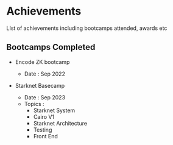 # Achievements
LIst of achievements including bootcamps attended, awards etc

## Bootcamps Completed ##
- Encode ZK bootcamp
  - Date : Sep 2022

- Starknet Basecamp
  - Date : Sep 2023
  - Topics :
    - Starknet System
    - Cairo V1
    - Starknet Architecture
    - Testing
    - Front End
  
